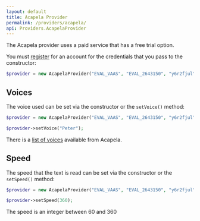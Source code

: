 ```yaml
---
layout: default
title: Acapela Provider
permalink: /providers/acapela/
api: Providers.AcapelaProvider
---
```


The Acapela provider uses a paid service that has a free trial option.  

You must [register](http://www.acapela-vaas.com/index.html) for an account for the credentials that you pass to the constructor:

~~~php
$provider = new AcapelaProvider("EVAL_VAAS", "EVAL_2643150", "y6r2fjul");
~~~

## Voices

The voice used can be set via the constructor or the `setVoice()` method:

~~~php
$provider = new AcapelaProvider("EVAL_VAAS", "EVAL_2643150", "y6r2fjul", "Graham");

$provider->setVoice("Peter");
~~~

There is a [list of voices](http://www.acapela-vaas.com/ReleasedDocumentation/voices_list.php) available from Acapela.

## Speed

The speed that the text is read can be set via the constructor or the `setSpeed()` method:

~~~php
$provider = new AcapelaProvider("EVAL_VAAS", "EVAL_2643150", "y6r2fjul", 200);

$provider->setSpeed(360);
~~~

The speed is an integer between 60 and 360
